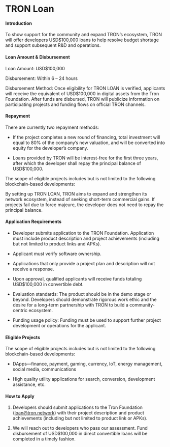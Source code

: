 # TRON Loan

#### Introduction

To show support for the community and expand TRON’s ecosystem, TRON will offer developers USD$100,000 loans to help resolve budget shortage and support subsequent R&D and operations. 

#### Loan Amount & Disbursement

Loan Amount: USD$100,000   

Disbursement: Within 6 – 24 hours  

Disbursement Method: Once eligibility for TRON LOAN is verified, applicants will receive the equivalent of USD$100,000 in digital assets from the Tron Foundation. After funds are disbursed, TRON will publicize information on participating projects and funding flows on official TRON channels.

#### Repayment

There are currently two repayment methods:

+ If the project completes a new round of financing, total investment will equal to 80% of the company’s new valuation, and will be converted into equity for the developer’s company.

+ Loans provided by TRON will be interest-free for the first three years, after which the developer shall repay the principal balance of USD$100,000.

The scope of eligible projects includes but is not limited to the following blockchain-based developments:

By setting up TRON LOAN, TRON aims to expand and strengthen its network ecosystem, instead of seeking short-term commercial gains. If projects fail due to force majeure, the developer does not need to repay the principal balance.

#### Application Requirements

+ Developer submits application to the TRON Foundation. Application must include product description and project achievements (including but not limited to product links and APKs).

+ Applicant must verify software ownership.

+ Applications that only provide a project plan and description will not receive a response.

+ Upon approval, qualified applicants will receive funds totaling USD$100,000 in convertible debt.

+ Evaluation standards: The product should be in the demo stage or beyond. Developers should demonstrate rigorous work ethic and the desire for a long-term partnership with TRON to build a community-centric ecosystem.

+ Funding usage policy: Funding must be used to support further project development or operations for the applicant.

#### Eligible Projects

The scope of eligible projects includes but is not limited to the following blockchain-based developments:

+ DApps—finance, payment, gaming, currency, IoT, energy management, social media, communications

+ High quality utility applications for search, conversion, development assistance, etc.


#### How to Apply

1.	Developers should submit applications to the Tron Foundation (loan@tron.network) with their project description and product achievements (including but not limited to product link or APKs).

2.	We will reach out to developers who pass our assessment. Fund disbursement of USD$100,000 in direct convertible loans will be completed in a timely fashion. 
